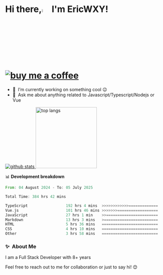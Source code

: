 # Hi there,<a href="https://ericwxy.github.io/"><img src="https://media.giphy.com/media/hvRJCLFzcasrR4ia7z/giphy.gif" width="5%"></a>  I'm EricWXY! <a href="https://afdian.com/a/ericwxy" title="buy me a coffee" ><img src="https://img.shields.io/badge/buy%20me%20a%20coffee-grey?style=for-the-badge&logo=buymeacoffee" alt="buy me a coffee"></a> 

- 🔭 &nbsp;I’m currently working on something cool :wink:
- 💬 &nbsp;Ask me about anything related to Javascript/Typescript/Nodejs or Vue


<a href="https://github.com/EricWXY"><img src="https://github-readme-stats.vercel.app/api?username=EricWXY" alt="github stats"> <img src="https://github-readme-stats.vercel.app/api/top-langs/?username=ericwxy&hide_border=true" alt="top langs" style="height:195px;"></a>


📊 **Development breakdown**

<!--START_SECTION:waka-->

```rust
From: 04 August 2024 - To: 05 July 2025

Total Time: 384 hrs 42 mins

TypeScript                 192 hrs 4 mins  >>>>>>>>>>>>=============   49.42 %
Vue.js                     101 hrs 46 mins >>>>>>>==================   26.18 %
JavaScript                 27 hrs 1 min    >>=======================   06.95 %
Markdown                   13 hrs 3 mins   >========================   03.36 %
HTML                       5 hrs 36 mins   =========================   01.44 %
CSS                        4 hrs 10 mins   =========================   01.07 %
Other                      3 hrs 58 mins   =========================   01.02 %
```

<!--END_SECTION:waka-->


### ✨&nbsp; About Me

I am a Full Stack Developer with 8+ years

Feel free to reach out to me for collaboration or just to say hi! 😊

